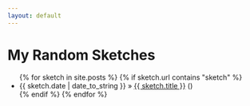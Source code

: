 ```yaml
---
layout: default
---
```


<div id="home">
  <h1>My Random Sketches</h1>
  <ul class="sketches">
  {% for sketch in site.posts %}
    {% if sketch.url contains "sketch" %}
        <li>
          <span>{{ sketch.date | date_to_string }}</span> &raquo;
          <a href="{{ sketch.url }}">{{ sketch.title }}</a>
          (<a href="{{ sketch.url }}"></a>)
        </li>
    {% endif %}
  {% endfor %}
  </ul>
</div>
